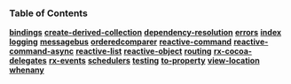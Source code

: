 ### Table of Contents

**[bindings](#basics\bindings.md)**
**[create-derived-collection](#basics\create-derived-collection.md)**
**[dependency-resolution](#basics\dependency-resolution.md)**
**[errors](#basics\errors.md)**
**[index](#basics\index.md)**
**[logging](#basics\logging.md)**
**[messagebus](#basics\messagebus.md)**
**[orderedcomparer](#basics\orderedcomparer.md)**
**[reactive-command](#basics\reactive-command.md)**
**[reactive-command-async](#basics\reactive-command-async.md)**
**[reactive-list](#basics\reactive-list.md)**
**[reactive-object](#basics\reactive-object.md)**
**[routing](#basics\routing.md)**
**[rx-cocoa-delegates](#basics\rx-cocoa-delegates.md)**
**[rx-events](#basics\rx-events.md)**
**[schedulers](#basics\schedulers.md)**
**[testing](#basics\testing.md)**
**[to-property](#basics\to-property.md)**
**[view-location](#basics\view-location.md)**
**[whenany](#basics\whenany.md)**